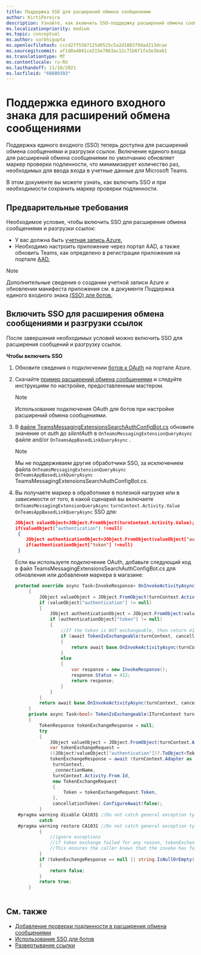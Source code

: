 ```yaml
---
title: Поддержка SSO для расширений обмена сообщениями
author: KirtiPereira
description: Узнайте, как включить SSO-поддержку расширений обмена сообщениями с помощью примеров кода.
ms.localizationpriority: medium
ms.topic: conceptual
ms.author: surbhigupta
ms.openlocfilehash: cccd27f5507125d0525c5a2d180379dad213dcae
ms.sourcegitcommit: af1d0a4041ce215e7863ac12c71b6f1fa3e3ba81
ms.translationtype: MT
ms.contentlocale: ru-RU
ms.lasthandoff: 11/10/2021
ms.locfileid: "60889393"
---
```

# <a name="single-sign-on-support-for-messaging-extensions"></a>Поддержка единого входного знака для расширений обмена сообщениями
 
Поддержка единого входного (SSO) теперь доступна для расширений обмена сообщениями и разгрузки ссылок. Включение единого входа для расширений обмена сообщениями по умолчанию обновляет маркер проверки подлинности, что минимизирует количество раз, необходимых для ввода входа в учетные данные для Microsoft Teams.

В этом документе вы можете узнать, как включить SSO и при необходимости сохранить маркер проверки подлинности.

## <a name="prerequisites"></a>Предварительные требования

Необходимое условие, чтобы включить SSO для расширения обмена сообщениями и разгрузки ссылок:
* У вас должна быть [учетная запись Azure.](https://azure.microsoft.com/free/)
* Необходимо настроить приложение через портал AAD, а также обновить Teams, как определено в регистрации приложения на портале [AAD.](../../bots/how-to/authentication/auth-aad-sso-bots.md#register-your-app-through-the-aad-portal)

> [!NOTE]
> Дополнительные сведения о создании учетной записи Azure и обновлении манифеста приложения см. в документе Поддержка единого входного знака [(SSO) для ботов.](../../bots/how-to/authentication/auth-aad-sso-bots.md)

## <a name="enable-sso-for-messaging-extensions-and-link-unfurling"></a>Включить SSO для расширения обмена сообщениями и разгрузки ссылок

После завершения необходимых условий можно включить SSO для расширения сообщений и разгрузку ссылок.

**Чтобы включить SSO**
1. Обновите сведения о подключении [ботов к OAuth](../../bots/how-to/authentication/auth-aad-sso-bots.md#update-the-azure-portal-with-the-oauth-connection) на портале Azure.
2. Скачайте [пример расширений обмена сообщениями](https://github.com/microsoft/BotBuilder-Samples/tree/main/samples/csharp_dotnetcore/52.teams-messaging-extensions-search-auth-config) и следуйте инструкциям по настройке, предоставленным мастером.
   > [!NOTE]
   > Использование подключения OAuth для ботов при настройке расширений обмена сообщениями.
3. В [файле TeamsMessagingExtensionsSearchAuthConfigBot.cs](https://github.com/microsoft/BotBuilder-Samples/tree/main/samples/csharp_dotnetcore/52.teams-messaging-extensions-search-auth-config/Bots/TeamsMessagingExtensionsSearchAuthConfigBot.cs) обновите значение от *auth* до *silentAuth* в `OnTeamsMessagingExtensionQueryAsync` файле and/or `OnTeamsAppBasedLinkQueryAsync` .  

    > [!NOTE]
    > Мы не поддерживаем другие обработчики SSO, за исключением файла `OnTeamsMessagingExtensionQueryAsync` `OnTeamsAppBasedLinkQueryAsync` TeamsMessagingExtensionsSearchAuthConfigBot.cs.
   
4. Вы получаете маркер в обработнике в полезной нагрузке или в зависимости от того, в какой сценарий вы включаете `OnTeamsMessagingExtensionQueryAsync` `turnContext.Activity.Value` `OnTeamsAppBasedLinkQueryAsync` SSO для:

    ```json
    JObject valueObject=JObject.FromObject(turnContext.Activity.Value);
    if(valueObject["authentication"] !=null)
     {
        JObject authenticationObject=JObject.FromObject(valueObject["authentication"]);
        if(authenticationObject["token"] !=null)
     }
    
     ```
  
    Если вы используете подключение OAuth, добавьте следующий код в файл TeamsMessagingExtensionsSearchAuthConfigBot.cs для обновления или добавления маркера в магазине:
    
   ```C#
   protected override async Task<InvokeResponse> OnInvokeActivityAsync(ITurnContext<IInvokeActivity> turnContext, CancellationToken cancellationToken)
        {
            JObject valueObject = JObject.FromObject(turnContext.Activity.Value);
            if (valueObject["authentication"] != null)
            {
                JObject authenticationObject = JObject.FromObject(valueObject["authentication"]);
                if (authenticationObject["token"] != null)
                {
                    //If the token is NOT exchangeable, then return 412 to require user consent
                    if (await TokenIsExchangeable(turnContext, cancellationToken))
                    {
                        return await base.OnInvokeActivityAsync(turnContext, cancellationToken).ConfigureAwait(false);
                    }
                    else
                    {
                        var response = new InvokeResponse();
                        response.Status = 412;
                        return response;
                    }
                }
            }
            return await base.OnInvokeActivityAsync(turnContext, cancellationToken).ConfigureAwait(false);
        }
        private async Task<bool> TokenIsExchangeable(ITurnContext turnContext, CancellationToken cancellationToken)
        {
            TokenResponse tokenExchangeResponse = null;
            try
            {
                JObject valueObject = JObject.FromObject(turnContext.Activity.Value);
                var tokenExchangeRequest =
                ((JObject)valueObject["authentication"])?.ToObject<TokenExchangeInvokeRequest>();
                tokenExchangeResponse = await (turnContext.Adapter as IExtendedUserTokenProvider).ExchangeTokenAsync(
                 turnContext,
                 _connectionName,
                 turnContext.Activity.From.Id,
                 new TokenExchangeRequest
                 {
                     Token = tokenExchangeRequest.Token,
                 },
                 cancellationToken).ConfigureAwait(false);
            }
    #pragma warning disable CA1031 //Do not catch general exception types (ignoring, see comment below)
            catch
    #pragma warning restore CA1031 //Do not catch general exception types
            {
                //ignore exceptions
                //if token exchange failed for any reason, tokenExchangeResponse above remains null, and a failure invoke response is sent to the caller.
                //This ensures the caller knows that the invoke has failed.
            }
            if (tokenExchangeResponse == null || string.IsNullOrEmpty(tokenExchangeResponse.Token))
            {
                return false;
            }
            return true;
        }
    
    ```    

## <a name="see-also"></a>См. также

* [Добавление проверки подлинности в расширения обмена сообщениями](add-authentication.md)
* [Использование SSO для ботов](../../bots/how-to/authentication/auth-aad-sso-bots.md)
* [Развертывание ссылки](link-unfurling.md)
